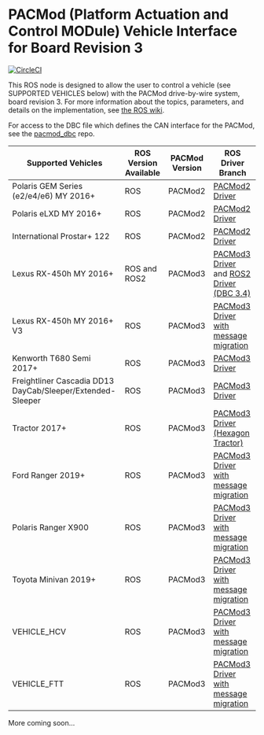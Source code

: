 # PACMod (Platform Actuation and Control MODule) Vehicle Interface for Board Revision 3 #

[![CircleCI](https://circleci.com/gh/astuff/pacmod3/tree/master.svg?style=svg)](https://circleci.com/gh/astuff/pacmod3/tree/master)

This ROS node is designed to allow the user to control a vehicle (see SUPPORTED VEHICLES below) with the PACMod drive-by-wire system, board revision 3. For more information about the topics, parameters, and details on the implementation, see [the ROS wiki](http://wiki.ros.org/pacmod3).

For access to the DBC file which defines the CAN interface for the PACMod, see the [pacmod_dbc](https://github.com/astuff/pacmod_dbc) repo.

| Supported Vehicles | ROS Version Available | PACMod Version | ROS Driver Branch |
| - | - | - | - |
| Polaris GEM Series (e2/e4/e6) MY 2016+ | ROS | PACMod2 | [PACMod2 Driver](https://github.com/astuff/pacmod/tree/release) |
| Polaris eLXD MY 2016+ | ROS | PACMod2 | [PACMod2 Driver](https://github.com/astuff/pacmod/tree/release) |
| International Prostar+ 122 | ROS | PACMod2 | [PACMod2 Driver](https://github.com/astuff/pacmod/tree/release) |
| Lexus RX-450h MY 2016+ | ROS and ROS2 | PACMod3 | [PACMod3 Driver](https://github.com/astuff/pacmod3) and [ROS2 Driver (DBC 3.4)](https://github.com/astuff/pacmod3/tree/dashing-devel) |
| Lexus RX-450h MY 2016+ V3| ROS | PACMod3 | [PACMod3 Driver with message migration](https://github.com/astuff/pacmod3/tree/maint/pacmod_msg_migration) |
| Kenworth T680 Semi 2017+ |ROS | PACMod3 | [PACMod3 Driver](https://github.com/astuff/pacmod3) |
| Freightliner Cascadia DD13 DayCab/Sleeper/Extended-Sleeper | ROS | PACMod3 | [PACMod3 Driver](https://github.com/astuff/pacmod3)|
| Tractor 2017+ | ROS | PACMod3 | [PACMod3 Driver (Hexagon Tractor)](https://github.com/astuff/pacmod3/tree/maint/hexagon_tractor) |
| Ford Ranger 2019+ | ROS | PACMod3 |  [PACMod3 Driver with message migration](https://github.com/astuff/pacmod3/tree/maint/pacmod_msg_migration) |
| Polaris Ranger X900 | ROS | PACMod3 |  [PACMod3 Driver with message migration](https://github.com/astuff/pacmod3/tree/maint/pacmod_msg_migration) |
| Toyota Minivan 2019+ | ROS | PACMod3 |  [PACMod3 Driver with message migration](https://github.com/astuff/pacmod3/tree/maint/pacmod_msg_migration) |
| VEHICLE_HCV | ROS | PACMod3 | [PACMod3 Driver with message migration](https://github.com/astuff/pacmod3/tree/maint/pacmod_msg_migration) |
| VEHICLE_FTT | ROS | PACMod3 | [PACMod3 Driver with message migration](https://github.com/astuff/pacmod3/tree/maint/pacmod_msg_migration) |
More coming soon...